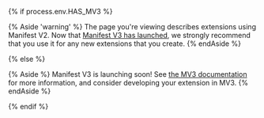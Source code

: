 {% if process.env.HAS_MV3 %}

{% Aside 'warning' %}
The page you're viewing describes extensions using Manifest V2. Now that
[Manifest V3 has launched](/docs/extensions/mv3/intro), we strongly recommend
that you use it for any new extensions that you create.
{% endAside %}

{% else %}

{% Aside %}
Manifest V3 is launching soon! See [the MV3 documentation](/docs/extensions/mv3/intro)
for more information, and consider developing your extension in MV3.
{% endAside %}


{% endif %}

